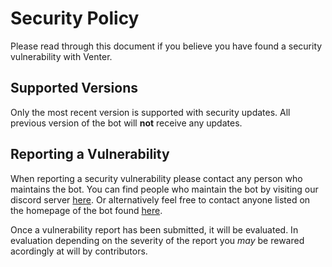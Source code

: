 # Security Policy
Please read through this document if you believe you have found a security vulnerability with Venter.

## Supported Versions

Only the most recent version is supported with security updates. All previous version of the bot will **not** receive any updates.

## Reporting a Vulnerability

When reporting a security vulnerability please contact any person who maintains the bot. You can find people who maintain the bot by visiting our discord server [here](https://discord.gg/szFy478). Or alternatively feel free to contact anyone listed on the homepage of the bot found [here](https://github.com/MiddayClouds/venter/blob/master/README.md).

Once a vulnerability report has been submitted, it will be evaluated. In evaluation depending on the severity of the report you *may* be rewared acordingly at will by contributors.